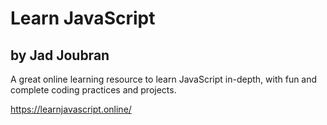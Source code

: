 # Learn JavaScript
## by Jad Joubran

A great online learning resource to learn JavaScript in-depth, with fun and complete coding practices and projects.

https://learnjavascript.online/
